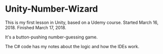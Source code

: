 # Unity-Number-Wizard

This is my first lesson in Unity, based on a Udemy course. Started March 16, 2018. Finished March 17, 2018.

It's a button-pushing number-guessing game.

The C# code has my notes about the logic and how the IDEs work.
